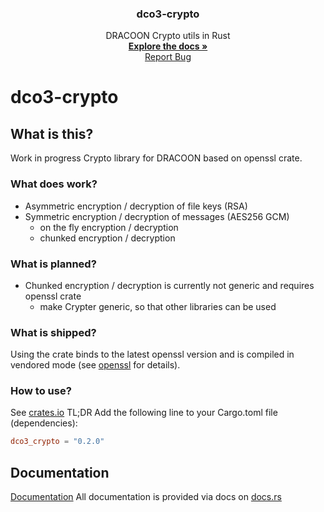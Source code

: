   <h3 align="center">dco3-crypto</h3>

  <p align="center">
    DRACOON Crypto utils in Rust
    <br />
    <a href="https://github.com/unbekanntes-pferd/dco3-crypto"><strong>Explore the docs »</strong></a>
    <br />
    <a href="https://github.com/unbekanntes-pferd/dco3-crypto/issues">Report Bug</a>
  </p>
</p>

# dco3-crypto

## What is this?

Work in progress Crypto library for DRACOON based on openssl crate.

### What does work?

- Asymmetric encryption / decryption of file keys (RSA)
- Symmetric encryption / decryption of messages (AES256 GCM)
  - on the fly encryption / decryption 
  - chunked encryption / decryption

### What is planned?

- Chunked encryption / decryption is currently not generic and requires openssl crate
  - make Crypter generic, so that other libraries can be used

### What is shipped?
Using the crate binds to the latest openssl version and is compiled in vendored mode (see [openssl](https://crates.io/crates/openssl) for details). 

### How to use?

See [crates.io](https://crates.io/crates/dco3_crypto)
TL;DR Add the following line to your Cargo.toml file (dependencies):
```toml
dco3_crypto = "0.2.0"
```

## Documentation

[Documentation](https://docs.rs/dco3_crypto/latest/dco3_crypto)
All documentation is provided via docs on [docs.rs](https://docs.rs/dco3_crypto/latest/dco3_crypto)
